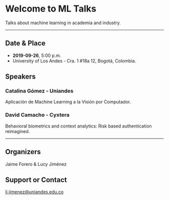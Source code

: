 # Welcome to ML Talks

Talks about machine learning in academia and industry.

****

## Date & Place

* **2019-09-26**, 5:00 p.m.
* University of Los Andes - Cra. 1 #18a 12, Bogotá, Colombia.

## Speakers

### **Catalina Gómez** - Uniandes
Aplicación de Machine Learning a la Visión por Computador.

### **David Camacho** - Cyxtera
Behavioral biometrics and context analytics: Risk based authentication reimagined.

****

## Organizers
Jaime Forero & Lucy Jiménez

## Support or Contact
lj.jimenez@uniandes.edu.co
